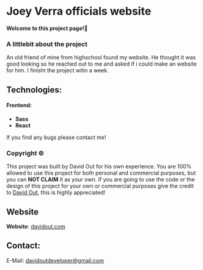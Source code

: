 # Joey Verra officials website
**Welcome to this project page!👋**

### A littlebit about the project
An old friend of mine from highschool found my website. 
He thought it was good looking so he reached out to me and asked if i could make an website for him.
I finisht the project witin a week.

## Technologies:
 #### Frontend:
  - **Sass**
  - **React**

If you find any bugs please contact me!

### Copyright ©
This project was built by David Out for his own experience.
You are 100% allowed to use this project for both personal and commercial purposes, but you can **NOT CLAIM** it as your own.
If you are going to use the code or the design of this project for your own or commercial purposes give the credit to [David Out](https://github.com/DavidOut03/), this is highly appreciated!

## Website
**Website**: [davidout.com](https://www.davidout.com/)

## Contact:
E-Mail: davidoutdeveloper@gmail.com
